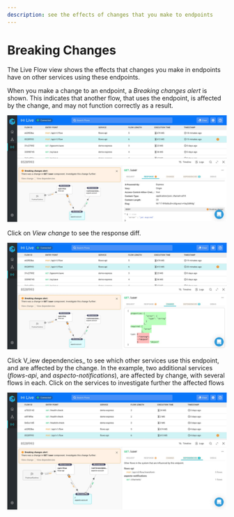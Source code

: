 ```yaml
---
description: see the effects of changes that you make to endpoints
---
```


# Breaking Changes

The Live Flow view shows the effects that changes you make in endpoints have on other services using these endpoints.

When you make a change to an endpoint, a _Breaking changes alert_ is shown. This indicates that another flow, that uses the endpoint, is affected by the change, and may not function correctly as a result.

![](../../.gitbook/assets/whatsapp-image-2020-11-08-at-15.40.44-breakingchanges.jpeg)

Click on _View change_ to see the response diff.

![](../../.gitbook/assets/whatsapp-image-2020-11-08-at-15.40.44-breakingchanges-2.jpeg)

Click V_iew dependencies_ to see which other services use this endpoint, and are affected by the change. In the example, two additional services \(_flows-api_, and _aspecto-notifications_\), are affected by change, with several flows in each. Click on the services to investigate further the affected flows

![](../../.gitbook/assets/whatsapp-image-2020-11-12-at-15.13.27-dependencies-3.jpeg)

